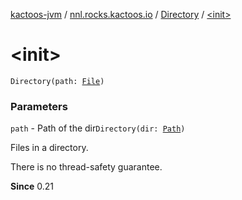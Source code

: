[kactoos-jvm](../../index.md) / [nnl.rocks.kactoos.io](../index.md) / [Directory](index.md) / [&lt;init&gt;](./-init-.md)

# &lt;init&gt;

`Directory(path: `[`File`](http://docs.oracle.com/javase/8/docs/api/java/io/File.html)`)`

### Parameters

`path` - Path of the dir`Directory(dir: `[`Path`](http://docs.oracle.com/javase/8/docs/api/java/nio/file/Path.html)`)`

Files in a directory.

There is no thread-safety guarantee.

**Since**
0.21

